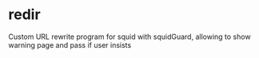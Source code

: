 # redir
Custom URL rewrite program for squid with squidGuard, allowing to show warning page and pass if user insists
